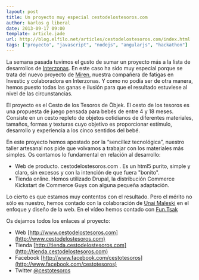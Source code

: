 ```yaml
---
layout: post
title: Un proyecto muy especial cestodelostesoros.com
author: karlos g liberal
date: 2013-09-17 09:00
template: article.jade
url: http://blog.elfilo.net/articles/cestodelostesoros.com/index.html
tags: ["proyecto", "javascript", "nodejs", "angularjs", "hackathon"]
---
```



La semana pasada tuvimos el gusto de sumar un proyecto más a la lista de desarrollos de [Interzonas](http://interzonas.info). En este caso ha sido muy especial porque se trata del nuevo proyecto de [Miren](http://twitter.com/merisu), nuestra compañera de fatigas en Investic y colaboradora en Interzonas. Y como no podía ser de otra manera, hemos puesto todas las ganas e ilusión para que el resultado estuviese al nivel de las circunstancias. 

El proyecto es el Cesto de los Tesoros de Öbjek. El cesto de los tesoros es una propuesta de juego pensada para bebés de entre 4 y 18 meses. Consiste en un cesto repleto de objetos cotidianos de diferentes materiales, tamaños, formas y texturas cuyo objetivo es proporcionar estímulo, desarrollo y experiencia a los cinco sentidos del bebé.

<!--more-->

En este proyecto hemos apostado por la “sencillez tecnológica”, nuestro taller artesanal nos pide que volvamos a trabajar con los materiales más simples. Os contamos lo fundamental en relación al desarrollo:

- Web de producto. cestodelostesoros.com . Es un html5 purito, simple y claro, sin excesos y con la intención de que fuera "bonito".
- Tienda online. Hemos utilizado Drupal, la distribución Commerce Kickstart de Commerce Guys con alguna pequeña adaptación. 

Lo cierto es que estamos muy contentos con el resultado. Pero el mérito no sólo es nuestro, hemos contado con la colaboración de [Unai Maleski](http://www.behance.net/unaimaleski) en el enfoque y diseño de la web. En el vídeo hemos contado con [Fun.Tsak](http://www.funtsak.net/)

Os dejamos todos los enlaces al proyecto:

- Web [http://www.cestodelostesoros.com](http://www.cestodelostesoros.com)
- Tienda [http://tienda.cestodelostesoros.com](http://tienda.cestodelostesoros.com)
- Facebook [http://www.facebook.com/cestotesoros](http://www.facebook.com/cestotesoros)
- Twitter [@cestotesoros](http://twiiter.com/cestotesoros)


